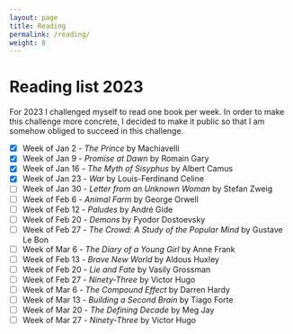 ```yaml
---
layout: page
title: Reading
permalink: /reading/
weight: 8
---
```


# Reading list 2023

For 2023 I challenged myself to read one book per week. In order to make this challenge more concrete, I decided to make it public so that I am somehow obliged to succeed in this challenge.

* [x] Week of Jan 2 - *The Prince* by Machiavelli
* [x] Week of Jan 9 - *Promise at Dawn* by Romain Gary
* [x] Week of Jan 16 - *The Myth of Sisyphus* by Albert Camus
* [x] Week of Jan 23 - *War* by Louis-Ferdinand Celine
* [ ] Week of Jan 30 - *Letter from an Unknown Woman* by Stefan Zweig
* [ ] Week of Feb 6 - *Animal Farm* by George Orwell
* [ ] Week of Feb 12 - *Paludes* by André Gide
* [ ] Week of Feb 20 - *Demons* by Fyodor Dostoevsky
* [ ] Week of Feb 27 - *The Crowd: A Study of the Popular Mind* by Gustave Le Bon
* [ ] Week of Mar 6 - *The Diary of a Young Girl* by Anne Frank 
* [ ] Week of Feb 13 - *Brave New World* by Aldous Huxley
* [ ] Week of Feb 20 - *Lie and Fate* by Vasily Grossman
* [ ] Week of Feb 27 - *Ninety-Three* by Victor Hugo
* [ ] Week of Mar 6 - *The Compound Effect* by Darren Hardy
* [ ] Week of Mar 13 - *Building a Second Brain* by Tiago Forte
* [ ] Week of Mar 20 - *The Defining Decade* by Meg Jay
* [ ] Week of Mar 27 - *Ninety-Three* by Victor Hugo
